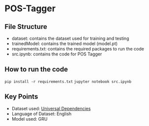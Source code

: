# POS-Tagger

## File Structure

* dataset: contains the dataset used for training and testing
* trainedModel: contains the trained model (model.pt)
* requirements.txt: contains the required packages to run the code
* src.ipynb: contains the code for POS Tagger

## How to run the code
` pip install -r requirements.txt `
` jupyter notebook src.ipynb `

## Key Points

* Dataset used: [Universal Dependencies](https://universaldependencies.org/)
* Language of Dataset: English
* Model used: GRU